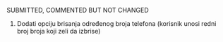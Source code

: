 SUBMITTED, COMMENTED BUT NOT CHANGED
1. Dodati opciju brisanja određenog broja telefona (korisnik unosi redni broj broja koji zeli da izbrise)